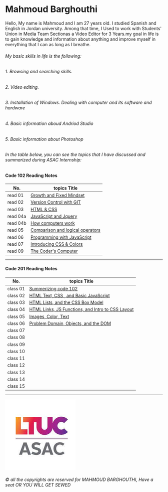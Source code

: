 # Mahmoud Barghouthi
 
  Hello, My name is Mahmoud and I am 27 years old. I studied Spanish and English in Jordan university. Among that time, I Used to work with Students' Union in Media Team Sectionas a Video Editor for 3 Years.my goal in life is to gain knowledge and information about anything and improve myself in everything that I can as long as I breathe.

###### My basic skills in life is the following:
###### 1. Browsing and searching skills.
###### 2. Video editing.
###### 3. Installation of Windows. Dealing with computer and its software and hardware
###### 4. Basic information aboud Andriod Studio 
###### 5. Basic information about Photoshop

###### In the table below, you can see the topics that I have discussed and summarized during ASAC Internship:

#### Code 102 Reading Notes

  No. |  topics Title
  ------  |  ------ 
 read 01  | [Growth and Fixed Mindset](read01.md)
 read 02  | [Version Control with GIT](read02.md)
 read 03  | [HTML & CSS](read03.md)
 read 04a | [JavaScript and Jquery](read04a.md)
 read 04b | [How computers work](read04b.md)
 read 05  | [Comparison and logical operators](read05.md)
 read 06  | [Programming with JavaScript](read06.md)
 read 07  | [Introducing CSS & Colors](read07.md)
 read 09  | [The Coder's Computer](read09.md)
 

 ---------------------

#### Code 201 Reading Notes



No. |  topics Title
------  |  ------
 class 01  | [Summerizing code 102](https://mahmoud-barghouthi.github.io/reading-notes/class01)
 class 02  | [HTML Text, CSS , and Basic JavaScript ](https://mahmoud-barghouthi.github.io/reading-notes/class02)
 class 03  | [HTML Lists, and the CSS Box Model](https://mahmoud-barghouthi.github.io/reading-notes/class03)
 class 04  | [HTML Links, JS Functions, and Intro to CSS Layout](https://mahmoud-barghouthi.github.io/reading-notes/class04)
 class 05  | [ Images, Color, Text](https://mahmoud-barghouthi.github.io/reading-notes/class05)
 class 06  | [Problem Domain, Objects, and the DOM](https://mahmoud-barghouthi.github.io/reading-notes/class06)
 class 07  | []()
 class 08  | []()
 class 09  | []()
 class 10  | []()
 class 11  | []()
 class 12  | []()
 class 13  | []()
 class 14  | []()
 class 15  | []()

-----------------------------------

![ASAC](ASAC.jpg)


###### © all the copyrights are reserved for MAHMOUD BARGHOUTHI, Have a seat OR YOU WILL GET SEWED